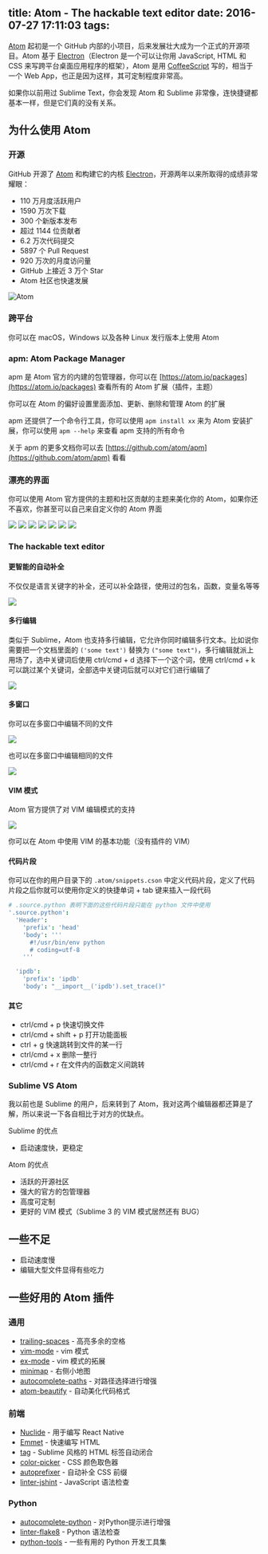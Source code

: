 title: Atom - The hackable text editor
date: 2016-07-27 17:11:03
tags:
---


[Atom](https://github.com/atom/atom) 起初是一个 GitHub 内部的小项目，后来发展壮大成为一个正式的开源项目。Atom 基于 [Electron](https://github.com/electron/electron)（Electron 是一个可以让你用 JavaScript, HTML 和 CSS 来写跨平台桌面应用程序的框架），Atom 是用 [CoffeeScript](http://coffeescript.org) 写的，相当于一个 Web App，也正是因为这样，其可定制程度非常高。

如果你以前用过 Sublime Text，你会发现 Atom 和 Sublime 非常像，连快捷键都基本一样，但是它们真的没有关系。


## 为什么使用 Atom

### 开源
GitHub 开源了 [Atom](https://github.com/atom/atom) 和构建它的内核 [Electron](https://github.com/electron/electron)，开源两年以来所取得的成绩非常耀眼：

* 110 万月度活跃用户
* 1590 万次下载
* 300 个新版本发布
* 超过 1144 位贡献者
* 6.2 万次代码提交
* 5897 个 Pull Request
* 920 万次的月度访问量
* GitHub 上接近 3 万个 Star
* Atom 社区也快速发展

![Atom](http://img.l.jifangcheng.com/atom-2.png)

### 跨平台
你可以在 macOS，Windows 以及各种 Linux 发行版本上使用 Atom

### apm: Atom Package Manager
apm 是 Atom 官方的内建的包管理器，你可以在 [https://atom.io/packages](https://atom.io/packages) 查看所有的 Atom 扩展（插件，主题）

你可以在 Atom 的偏好设置里面添加、更新、删除和管理 Atom 的扩展

apm 还提供了一个命令行工具，你可以使用 `apm install xx` 来为 Atom 安装扩展，你可以使用 `apm --help` 来查看 apm 支持的所有命令

关于 apm 的更多文档你可以去 [https://github.com/atom/apm](https://github.com/atom/apm) 看看

### 漂亮的界面
你可以使用 Atom 官方提供的主题和社区贡献的主题来美化你的 Atom，如果你还不喜欢，你甚至可以自己来自定义你的 Atom 界面

![](http://img.l.jifangcheng.com/atom-5.png)
![](http://img.l.jifangcheng.com/atom-6.png)
![](http://img.l.jifangcheng.com/atom-7.png)
![](http://img.l.jifangcheng.com/atom-8.png)
![](http://img.l.jifangcheng.com/atom-9.png)
![](http://img.l.jifangcheng.com/atom-10.png)
![](http://img.l.jifangcheng.com/atom-11.png)

### The hackable text editor

#### 更智能的自动补全
不仅仅是语言关键字的补全，还可以补全路径，使用过的包名，函数，变量名等等

![](http://img.l.jifangcheng.com/atom-3.png)

#### 多行编辑
类似于 Sublime，Atom 也支持多行编辑，它允许你同时编辑多行文本。比如说你需要把一个文档里面的 `('some text')` 替换为 `("some text")`，多行编辑就派上用场了，选中关键词后使用 ctrl/cmd + d 选择下一个这个词，使用 ctrl/cmd + k 可以跳过某个关键词，全部选中关键词后就可以对它们进行编辑了

![](http://img.l.jifangcheng.com/atom-4.png)

#### 多窗口
你可以在多窗口中编辑不同的文件

![](http://img.l.jifangcheng.com/atom-13.png)

也可以在多窗口中编辑相同的文件

![](http://img.l.jifangcheng.com/atom-14.png)

#### VIM 模式
Atom 官方提供了对 VIM 编辑模式的支持

![](http://img.l.jifangcheng.com/atom-12.png)

你可以在 Atom 中使用 VIM 的基本功能（没有插件的 VIM）

#### 代码片段
你可以在你的用户目录下的 `.atom/snippets.cson` 中定义代码片段，定义了代码片段之后你就可以使用你定义的快捷单词 + tab 键来插入一段代码

```cson
# .source.python 表明下面的这些代码片段只能在 python 文件中使用
'.source.python':
  'Header':
    'prefix': 'head'
    'body': '''
      #!/usr/bin/env python
      # coding=utf-8
    '''

  'ipdb':
    'prefix': 'ipdb'
    'body': "__import__('ipdb').set_trace()"
```


#### 其它
* ctrl/cmd + p 快速切换文件
* ctrl/cmd + shift + p 打开功能面板
* ctrl + g 快速跳转到文件的某一行
* ctrl/cmd + x 删除一整行
* ctrl/cmd + r 在文件内的函数定义间跳转


### Sublime VS Atom
我以前也是 Sublime 的用户，后来转到了 Atom，我对这两个编辑器都还算是了解，所以来说一下各自相比于对方的优缺点。

Sublime 的优点

* 启动速度快，更稳定


Atom 的优点

* 活跃的开源社区
* 强大的官方的包管理器
* 高度可定制
* 更好的 VIM 模式（Sublime 3 的 VIM 模式居然还有 BUG）

## 一些不足
* 启动速度慢
* 编辑大型文件显得有些吃力

## 一些好用的 Atom 插件
### 通用
* [trailing-spaces](https://atom.io/packages/trailing-spaces) - 高亮多余的空格
* [vim-mode](https://atom.io/packages/vim-mode) - vim 模式
* [ex-mode](https://atom.io/packages/ex-mode) - vim 模式的拓展
* [minimap](https://atom.io/packages/minimap) - 右侧小地图
* [autocomplete-paths](https://atom.io/packages/autocomplete-paths) - 对路径选择进行增强
* [atom-beautify](https://atom.io/packages/atom-beautify) - 自动美化代码格式

### 前端
* [Nuclide](http://nuclide.io) - 用于编写 React Native
* [Emmet](https://atom.io/packages/emmet) - 快速编写 HTML
* [tag](https://atom.io/packages/tag) - Sublime 风格的 HTML 标签自动闭合
* [color-picker](https://atom.io/packages/color-picker) - CSS 颜色取色器
* [autoprefixer](https://atom.io/packages/autoprefixer) - 自动补全 CSS 前缀
* [linter-jshint](https://atom.io/packages/linter-jshint) - JavaScript 语法检查

### Python
* [autocomplete-python](https://atom.io/packages/autocomplete-python) - 对Python提示进行增强
* [linter-flake8](https://atom.io/packages/linter-flake8) - Python 语法检查
* [python-tools](https://atom.io/packages/python-tools) - 一些有用的 Python 开发工具集